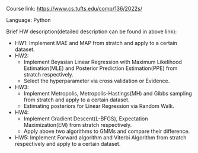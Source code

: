Course link: https://www.cs.tufts.edu/comp/136/2022s/  

Language: Python  

Brief HW description(detailed description can be found in above link):

- HW1: Implement MAE and MAP from stratch and apply to a certain dataset.
- HW2: 
  - Implement Beyasian Linear Regression with Maximum Likelihood Estimation(MLE) and Posterior Prediction Estimation(PPE) from stratch respectively. 
  - Select the hyperparameter via cross validation or Evidence.
- HW3: 
  - Implement Metropolis, Metropolis-Hastings(MH) and Gibbs sampling from stratch and apply to a certain dataset. 
  - Estimating posteriors for Linear Regression via Random Walk.
- HW4: 
  - Implement Gradient Descent(L-BFGS), Expectation Maximization(EM) from stratch respectively. 
  - Apply above two algorithms to GMMs and compare their difference.
- HW5: Implement Forward algorithm and Viterbi Algorithm from stratch respectively and apply to a certain dataset.
